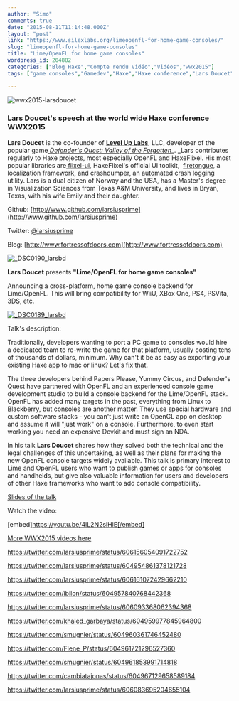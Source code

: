 ```yaml
---
author: "Simo"
comments: true
date: "2015-08-11T11:14:48.000Z"
layout: "post"
link: "https://www.silexlabs.org/limeopenfl-for-home-game-consoles/"
slug: "limeopenfl-for-home-game-consoles"
title: "Lime/OpenFL for home game consoles"
wordpress_id: 204882
categories: ["Blog Haxe","Compte rendu Vidéo","Vidéos","wwx2015"]
tags: ["game consoles","Gamedev","Haxe","Haxe conference","Lars Doucet","Lime/Openfl","openFL","video","wwx","wwx2015"]

---
```

![wwx2015-larsdoucet](https://www.silexlabs.org/wp-content/uploads/2015/07/wwx2015-larsdoucet.png)


### Lars Doucet's speech at the world wide Haxe conference WWX2015


**Lars Doucet** is the co-founder of **[Level Up Labs](http://www.leveluplabs.com/)**, LLC, developer of the popular game[ _Defender's Quest: Valley of the Forgotten_](http://www.defendersquest.com)_. _Lars contributes regularly to Haxe projects, most especially OpenFL and HaxeFlixel. His most popular libraries are[ flixel-ui](http://github.com/haxeflixel/flixel-ui), HaxeFlixel's official UI toolkit,  [firetongue](http://github.com/firetongue), a localization framework, and crashdumper, an automated crash logging utility. Lars is a dual citizen of Norway and the USA, has a Master's degree in Visualization Sciences from Texas A&M University, and lives in Bryan, Texas, with his wife Emily and their daughter.

Github: [http://www.github.com/larsiusprime](http://www.github.com/larsiusprime)

Twitter: [@larsiusprime](https://twitter.com/larsiusprime)

Blog: [http://www.fortressofdoors.com](http://www.fortressofdoors.com)

![_DSC0190_larsbd](https://www.silexlabs.org/wp-content/uploads/2015/07/DSC0190_larsbd.jpg)

**Lars Doucet** presents **"Lime/OpenFL for home game consoles"**

Announcing a cross-platform, home game console backend for Lime/OpenFL. This will bring compatibility for WiiU, XBox One, PS4, PSVita, 3DS, etc.

[![_DSC0189_larsbd](https://www.silexlabs.org/wp-content/uploads/2015/07/DSC0189_larsbd-687x458.jpg)](https://www.silexlabs.org/wp-content/uploads/2015/07/DSC0189_larsbd.jpg)



Talk's description:

Traditionally, developers wanting to port a PC game to consoles would hire a dedicated team to re-write the game for that platform, usually costing tens of thousands of dollars, minimum. Why can't it be as easy as exporting your existing Haxe app to mac or linux? Let's fix that.

The three developers behind Papers Please, Yummy Circus, and Defender's Quest have partnered with OpenFL and an experienced console game development studio to build a console backend for the Lime/OpenFL stack. OpenFL has added many targets in the past, everything from Linux to Blackberry, but consoles are another matter. They use special hardware and custom software stacks - you can't just write an OpenGL app on desktop and assume it will "just work" on a console. Furthermore, to even start working you need an expensive Devkit and must sign an NDA.

In his talk **Lars Doucet** shares how they solved both the technical and the legal challenges of this undertaking, as well as their plans for making the new OpenFL console targets widely available. This talk is primary interest to Lime and OpenFL users who want to publish games or apps for consoles and handhelds, but give also valuable information for users and developers of other Haxe frameworks who want to add console compatibility.

[Slides of the talk](http://www.fortressofdoors.com/openfl-for-home-game-consoles/)

Watch the video:

[embed]https://youtu.be/4lL2N2siHlE[/embed]

[More WWX2015 videos here](https://www.silexlabs.org/wrapping-up-wwx2015/)

https://twitter.com/larsiusprime/status/606156054091722752

https://twitter.com/larsiusprime/status/604954861378121728

https://twitter.com/larsiusprime/status/606161072429662210

https://twitter.com/ibilon/status/604957840768442368

https://twitter.com/larsiusprime/status/606093368062394368

https://twitter.com/khaled_garbaya/status/604959977845964800

https://twitter.com/smugnier/status/604960361746452480

https://twitter.com/Fiene_P/status/604961721296527360

https://twitter.com/smugnier/status/604961853991714818

https://twitter.com/cambiatajonas/status/604967129658589184

https://twitter.com/larsiusprime/status/606083695204655104



